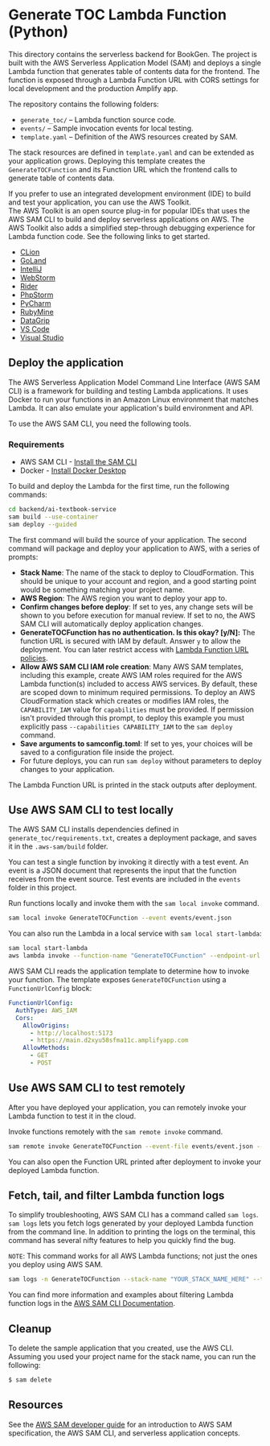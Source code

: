 # Generate TOC Lambda Function (Python)

This directory contains the serverless backend for BookGen. The project is built
with the AWS Serverless Application Model (SAM) and deploys a single Lambda
function that generates table of contents data for the frontend. The function is
exposed through a Lambda Function URL with CORS settings for local development
and the production Amplify app.

The repository contains the following folders:

- `generate_toc/` – Lambda function source code.
- `events/` – Sample invocation events for local testing.
- `template.yaml` – Definition of the AWS resources created by SAM.

The stack resources are defined in `template.yaml` and can be extended as your
application grows. Deploying this template creates the `GenerateTOCFunction` and
its Function URL which the frontend calls to generate table of contents data.

If you prefer to use an integrated development environment (IDE) to build and test your application, you can use the AWS Toolkit.  
The AWS Toolkit is an open source plug-in for popular IDEs that uses the AWS SAM CLI to build and deploy serverless applications on AWS. The AWS Toolkit also adds a simplified step-through debugging experience for Lambda function code. See the following links to get started.

- [CLion](https://docs.aws.amazon.com/toolkit-for-jetbrains/latest/userguide/welcome.html)
- [GoLand](https://docs.aws.amazon.com/toolkit-for-jetbrains/latest/userguide/welcome.html)
- [IntelliJ](https://docs.aws.amazon.com/toolkit-for-jetbrains/latest/userguide/welcome.html)
- [WebStorm](https://docs.aws.amazon.com/toolkit-for-jetbrains/latest/userguide/welcome.html)
- [Rider](https://docs.aws.amazon.com/toolkit-for-jetbrains/latest/userguide/welcome.html)
- [PhpStorm](https://docs.aws.amazon.com/toolkit-for-jetbrains/latest/userguide/welcome.html)
- [PyCharm](https://docs.aws.amazon.com/toolkit-for-jetbrains/latest/userguide/welcome.html)
- [RubyMine](https://docs.aws.amazon.com/toolkit-for-jetbrains/latest/userguide/welcome.html)
- [DataGrip](https://docs.aws.amazon.com/toolkit-for-jetbrains/latest/userguide/welcome.html)
- [VS Code](https://docs.aws.amazon.com/toolkit-for-vscode/latest/userguide/welcome.html)
- [Visual Studio](https://docs.aws.amazon.com/toolkit-for-visual-studio/latest/user-guide/welcome.html)

## Deploy the application

The AWS Serverless Application Model Command Line Interface (AWS SAM CLI) is a framework for building and testing Lambda applications. It uses Docker to run your functions in an Amazon Linux environment that matches Lambda. It can also emulate your application's build environment and API.

To use the AWS SAM CLI, you need the following tools.

### Requirements

- AWS SAM CLI - [Install the SAM CLI](https://docs.aws.amazon.com/serverless-application-model/latest/developerguide/serverless-sam-cli-install.html)
- Docker - [Install Docker Desktop](https://hub.docker.com/search/?type=edition&offering=community)

To build and deploy the Lambda for the first time, run the following commands:

```bash
cd backend/ai-textbook-service
sam build --use-container
sam deploy --guided
```

The first command will build the source of your application. The second command will package and deploy your application to AWS, with a series of prompts:

- **Stack Name**: The name of the stack to deploy to CloudFormation. This should be unique to your account and region, and a good starting point would be something matching your project name.
- **AWS Region**: The AWS region you want to deploy your app to.
- **Confirm changes before deploy**: If set to yes, any change sets will be shown to you before execution for manual review. If set to no, the AWS SAM CLI will automatically deploy application changes.
- **GenerateTOCFunction has no authentication. Is this okay? [y/N]:** The function URL is secured with IAM by default. Answer `y` to allow the deployment. You can later restrict access with [Lambda Function URL policies](https://docs.aws.amazon.com/lambda/latest/dg/urls-auth.html).
- **Allow AWS SAM CLI IAM role creation**: Many AWS SAM templates, including this example, create AWS IAM roles required for the AWS Lambda function(s) included to access AWS services. By default, these are scoped down to minimum required permissions. To deploy an AWS CloudFormation stack which creates or modifies IAM roles, the `CAPABILITY_IAM` value for `capabilities` must be provided. If permission isn't provided through this prompt, to deploy this example you must explicitly pass `--capabilities CAPABILITY_IAM` to the `sam deploy` command.
- **Save arguments to samconfig.toml**: If set to yes, your choices will be saved to a configuration file inside the project.
- For future deploys, you can run `sam deploy` without parameters to deploy changes to your application.

The Lambda Function URL is printed in the stack outputs after deployment.

## Use AWS SAM CLI to test locally

The AWS SAM CLI installs dependencies defined in `generate_toc/requirements.txt`, creates a deployment package, and saves it in the `.aws-sam/build` folder.

You can test a single function by invoking it directly with a test event. An event is a JSON document that represents the input that the function receives from the event source. Test events are included in the `events` folder in this project.

Run functions locally and invoke them with the `sam local invoke` command.

```bash
sam local invoke GenerateTOCFunction --event events/event.json
```

You can also run the Lambda in a local service with `sam local start-lambda`:

```bash
sam local start-lambda
aws lambda invoke --function-name "GenerateTOCFunction" --endpoint-url "http://127.0.0.1:3001" --no-verify-ssl out.txt
```

AWS SAM CLI reads the application template to determine how to invoke your function. The template exposes `GenerateTOCFunction` using a `FunctionUrlConfig` block:

```yaml
FunctionUrlConfig:
  AuthType: AWS_IAM
  Cors:
    AllowOrigins:
      - http://localhost:5173
      - https://main.d2xyu58sfma11c.amplifyapp.com
    AllowMethods:
      - GET
      - POST
```

## Use AWS SAM CLI to test remotely

After you have deployed your application, you can remotely invoke your Lambda function to test it in the cloud.

Invoke functions remotely with the `sam remote invoke` command.

```bash
sam remote invoke GenerateTOCFunction --event-file events/event.json --stack-name BookGenStack
```

You can also open the Function URL printed after deployment to invoke your deployed Lambda function.

## Fetch, tail, and filter Lambda function logs

To simplify troubleshooting, AWS SAM CLI has a command called `sam logs`. `sam logs` lets you fetch logs generated by your deployed Lambda function from the command line. In addition to printing the logs on the terminal, this command has several nifty features to help you quickly find the bug.

`NOTE`: This command works for all AWS Lambda functions; not just the ones you deploy using AWS SAM.

```bash
sam logs -n GenerateTOCFunction --stack-name "YOUR_STACK_NAME_HERE" --tail
```

You can find more information and examples about filtering Lambda function logs in the [AWS SAM CLI Documentation](https://docs.aws.amazon.com/serverless-application-model/latest/developerguide/serverless-sam-cli-logging.html).

## Cleanup

To delete the sample application that you created, use the AWS CLI. Assuming you used your project name for the stack name, you can run the following:

```bash
$ sam delete
```

## Resources

See the [AWS SAM developer guide](https://docs.aws.amazon.com/serverless-application-model/latest/developerguide/what-is-sam.html) for an introduction to AWS SAM specification, the AWS SAM CLI, and serverless application concepts.
